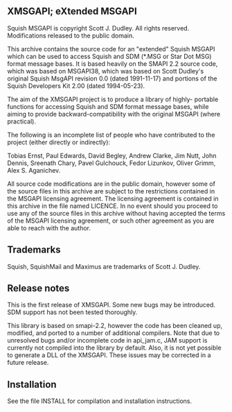 ## XMSGAPI; eXtended MSGAPI

Squish MSGAPI is copyright Scott J. Dudley.  All rights reserved.
Modifications released to the public domain.

This archive contains the source code for an "extended" Squish MSGAPI
which can be used to access Squish and SDM (*.MSG or Star Dot MSG)
format message bases.  It is based heavily on the SMAPI 2.2 source code,
which was based on MSGAPI38, which was based on Scott Dudley's original
Squish MsgAPI revision 0.0 (dated 1991-11-17) and portions of the Squish
Developers Kit 2.00 (dated 1994-05-23).

The aim of the XMSGAPI project is to produce a library of highly-
portable functions for accessing Squish and SDM format message bases,
while aiming to provide backward-compatibility with the original MSGAPI
(where practical).

The following is an incomplete list of people who have contributed to
the project (either directly or indirectly):

Tobias Ernst, Paul Edwards, David Begley, Andrew Clarke, Jim Nutt, John
Dennis, Sreenath Chary, Pavel Gulchouck, Fedor Lizunkov, Oliver Grimm,
Alex S. Aganichev.

All source code modifications are in the public domain, however some of
the source files in this archive are subject to the restrictions
contained in the MSGAPI licensing agreement.  The licensing agreement is
contained in this archive in the file named LICENCE.  In no event should
you proceed to use any of the source files in this archive without
having accepted the terms of the MSGAPI licensing agreement, or such
other agreement as you are able to reach with the author.


## Trademarks

Squish, SquishMail and Maximus are trademarks of Scott J. Dudley.


## Release notes

This is the first release of XMSGAPI.  Some new bugs may be introduced.
SDM support has not been tested thoroughly.

This library is based on smapi-2.2, however the code has been cleaned
up, modified, and ported to a number of additional compilers.  Note that
due to unresolved bugs and/or incomplete code in api_jam.c, JAM support
is currently not compiled into the library by default.  Also, it is not
yet possible to generate a DLL of the XMSGAPI.  These issues may be
corrected in a future release.


## Installation

See the file INSTALL for compilation and installation instructions.
